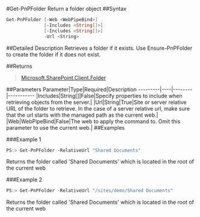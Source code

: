 #Get-PnPFolder
Return a folder object
##Syntax
```powershell
Get-PnPFolder [-Web <WebPipeBind>]
              [-Includes <String[]>]
              [-Includes <String[]>]
              -Url <String>
```


##Detailed Description
Retrieves a folder if it exists. Use Ensure-PnPFolder to create the folder if it does not exist.

##Returns
>[Microsoft.SharePoint.Client.Folder](https://msdn.microsoft.com/en-us/library/microsoft.sharepoint.client.file.aspx)

##Parameters
Parameter|Type|Required|Description
---------|----|--------|-----------
|Includes|String[]|False|Specify properties to include when retrieving objects from the server.|
|Url|String|True|Site or server relative URL of the folder to retrieve. In the case of a server relative url, make sure that the url starts with the managed path as the current web.|
|Web|WebPipeBind|False|The web to apply the command to. Omit this parameter to use the current web.|
##Examples

###Example 1
```powershell
PS:> Get-PnPFolder -RelativeUrl "Shared Documents"
```
Returns the folder called 'Shared Documents' which is located in the root of the current web

###Example 2
```powershell
PS:> Get-PnPFolder -RelativeUrl "/sites/demo/Shared Documents"
```
Returns the folder called 'Shared Documents' which is located in the root of the current web
